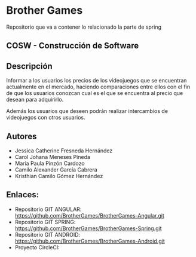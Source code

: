 # Brother Games

Repositorio que va a contener lo relacionado la parte de spring

## COSW - Construcción de Software
## Descripción
Informar a los usuarios los precios de los videojuegos que se encuentran actualmente en el mercado, haciendo comparaciones entre ellos con el fin de que los usuarios conozcan cual es el que se encuentra al precio que desean para adquirirlo.

Además los usuarios que deseen podrán realizar intercambios de videojuegos con otros usuarios.
## Autores
* Jessica Catherine Fresneda Hernández
* Carol Johana Meneses Pineda
* Maria Paula Pinzón Cardozo
* Camilo Alexander García Cabrera
* Kristhian Camilo Gómez Hernández

## Enlaces:
* Repositorio GIT ANGULAR: https://github.com/BrotherGames/BrotherGames-Angular.git
* Repositorio GIT SPRING: https://github.com/BrotherGames/BrotherGames-Spring.git
* Repositorio GIT ANDROID: https://github.com/BrotherGames/BrotherGames-Android.git
* Proyecto CircleCI: 

